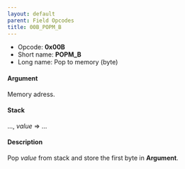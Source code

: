 ```yaml
---
layout: default
parent: Field Opcodes
title: 00B_POPM_B
---
```


-   Opcode: **0x00B**
-   Short name: **POPM\_B**
-   Long name: Pop to memory (byte)

#### Argument

Memory adress.

#### Stack

..., *value* =&gt; ...

#### Description

Pop *value* from stack and store the first byte in **Argument**.
